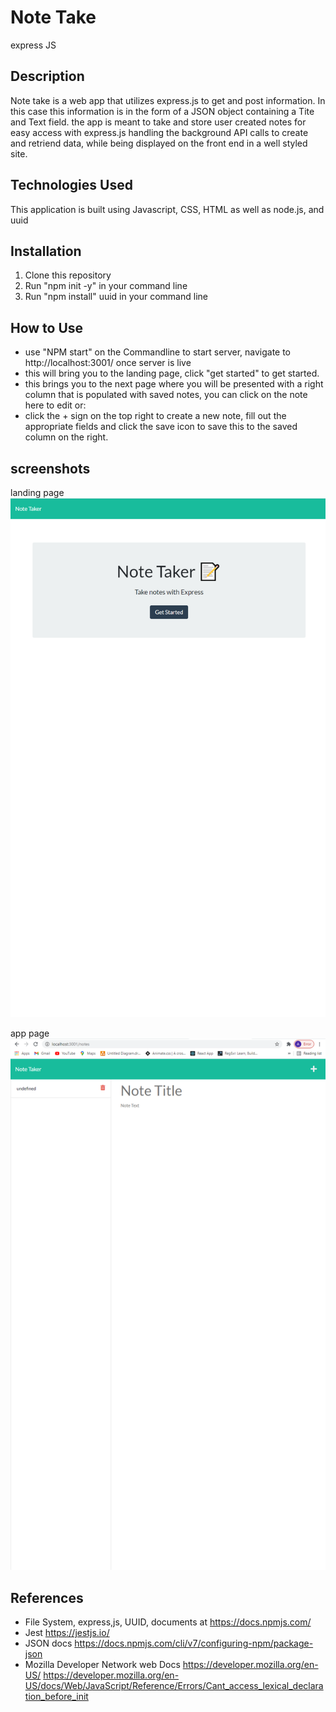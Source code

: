 # Note Take 
express JS  
## Description 
Note take is a web app that utilizes express.js to get and post information. In this case this information is in the form of a JSON object containing a Tite and Text field. 
the app is meant to take and store user created notes for easy access with express.js handling the background API calls to create and retriend data, while being displayed on the 
front end in a well styled site. 

## Technologies Used
This application is built using Javascript, CSS, HTML as well as node.js, and uuid 

## Installation 

1. Clone this repository 
2. Run "npm init -y" in your command line
3. Run "npm install" uuid in your command line

## How to Use
* use "NPM start" on the Commandline to start server, navigate to http://localhost:3001/ once server is live 
* this will bring you to the landing page, click "get started" to get started. 
* this brings you to the next page where you will be presented with a right column that is populated with saved notes, you can click on the note here 
to edit or:
* click the + sign on the top right to create a new note, fill out the appropriate fields and click the save icon to save this to the saved column on the right. 

## screenshots 
landing page 
![alt text](https://github.com/fraudwheeldrive/Note-Taker/blob/main/public/assets/images/note-taker%20landing.PNG)

app page 
![alt text](https://github.com/fraudwheeldrive/Note-Taker/blob/main/public/assets/images/note-taker%20app%20page.PNG)



## References 
* File System, express,js, UUID, documents at https://docs.npmjs.com/
* Jest https://jestjs.io/
* JSON docs https://docs.npmjs.com/cli/v7/configuring-npm/package-json
* Mozilla Developer Network web Docs https://developer.mozilla.org/en-US/
https://developer.mozilla.org/en-US/docs/Web/JavaScript/Reference/Errors/Cant_access_lexical_declaration_before_init
